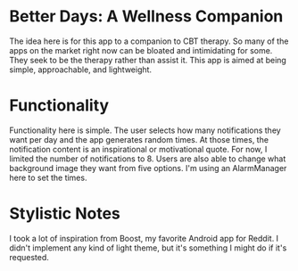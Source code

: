 # Better Days: A Wellness Companion

The idea here is for this app to a companion to CBT therapy. So many of the apps on the market right now can be bloated and intimidating for some. They seek to be the therapy rather than assist it. This app is aimed at being simple, approachable, and lightweight.

# Functionality

Functionality here is simple. The user selects how many notifications they want per day and the app generates random times. At those times, the notification content is an inspirational or motivational quote. For now, I limited the number of notifications to 8. Users are also able to change what background image they want from five options. I'm using an AlarmManager here to set the times.

# Stylistic Notes

I took a lot of inspiration from Boost, my favorite Android app for Reddit. I didn't implement any kind of light theme, but it's something I might do if it's requested.
